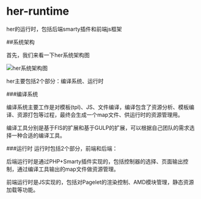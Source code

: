 # her-runtime
her的运行时，包括后端smarty插件和前端js框架

##系统架构

首先，我们来看一下her系统架构图

![her系统架构图](http://s0.hao123img.com/res/her/iframework.png)


her主要包括2个部分：编译系统、运行时

###编译系统

编译系统主要工作是对模板(tpl)、JS、文件编译，编译包含了资源分析、模板编译、资源打包等过程，最终会生成一个map文件、供运行时的资源管理用。

编译工具分别是基于FIS的扩展和基于GULP的扩展，可以根据自己团队的需求选择一种合适的编译工具。

###运行时
运行时包括2个部分，前端和后端：

后端运行时是通过PHP+Smarty插件实现的，包括控制器的选择、页面输出控制，通过编译工具输出的map文件做资源管理。

前端运行时是JS实现的，包括对Pagelet的渲染控制、AMD模块管理，静态资源加载等功能。
